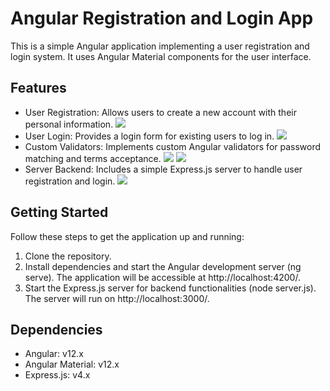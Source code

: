 # Angular Registration and Login App

This is a simple Angular application implementing a user registration and login system. It uses Angular Material components for the user interface.

## Features

- User Registration: Allows users to create a new account with their personal information.
  ![](assets/1.png)
- User Login: Provides a login form for existing users to log in.
  ![](assets/2.png)
- Custom Validators: Implements custom Angular validators for password matching and terms acceptance.
  ![](assets/3.png)
  ![](assets/7.png)
- Server Backend: Includes a simple Express.js server to handle user registration and login.
  ![](assets/6.png)

## Getting Started
  
Follow these steps to get the application up and running:

  1. Clone the repository.
  2. Install dependencies and start the Angular development server (ng serve). The application will be accessible at http://localhost:4200/.
  3. Start the Express.js server for backend functionalities (node server.js). The server will run on http://localhost:3000/.

## Dependencies

- Angular: v12.x
- Angular Material: v12.x
- Express.js: v4.x
  


